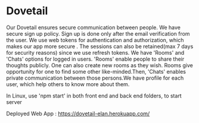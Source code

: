 # Dovetail
Our Dovetail ensures secure communication between people.
We have secure sign up policy. Sign up is done only after the email verification from the user.
We use web tokens for authentication and authorization, which makes our app more secure . The sessions can also be retained(max 7 days for security reasons) since we use refresh tokens.
We have 'Rooms' and 'Chats' options for logged in users.
'Rooms' enable people to share their thoughts publicly. One can also create new rooms as they wish. Rooms give opportunity for one to find some other like-minded.Then,
'Chats' enables private communication between those persons.We have profile for each user, which help others to know more about them.

In Linux, use
'npm start' in both front end and back end folders, to start server

Deployed Web App : https://dovetail-elan.herokuapp.com/
